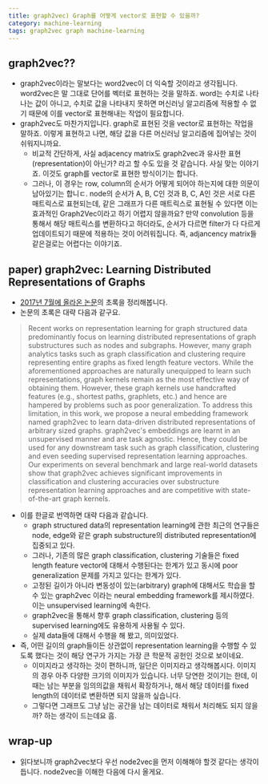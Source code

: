 ```yaml
---
title: graph2vec) Graph를 어떻게 vector로 표현할 수 있을까? 
category: machine-learning
tags: graph2vec graph machine-learning
---
```


## graph2vec??

- graph2vec이라는 말보다는 word2vec이 더 익숙할 것이라고 생각됩니다. word2vec은 말 그대로 단어를 벡터로 표현하는 것을 말하죠. word는 수치로 나타나는 값이 아니고, 수치로 값을 나타내지 못하면 머신러닝 알고리즘에 적용할 수 없기 때문에 이를 vector로 표현해내는 작업이 필요합니다.
- graph2vec도 마찬가지입니다. graph로 표현된 것을 vector로 표현하는 작업을 말하죠. 이렇게 표현하고 나면, 해당 값을 다른 머신러닝 알고리즘에 집어넣는 것이 쉬워지니까요.
    - 비교적 간단하게, 사실 adjacency matrix도 graph2vec과 유사한 표현(representation)이 아닌가? 라고 할 수도 있을 것 같습니다. 사실 맞는 이야기죠. 이것도 graph를 vector로 표현한 방식이기는 합니다. 
    - 그러나, 이 경우는 row, column의 순서가 어떻게 되어야 하는지에 대한 의문이 남아있기는 합니ㄷ. node의 순서가 A, B, C인 것과 B, C, A인 것은 서로 다른 매트릭스로 표현되는데, 같은 그래프가 다른 매트릭스로 표현될 수 있다면 이는 효과적인 Graph2Vec이라고 하기 어렵지 않을까요? 만약 convolution 등을 통해서 해당 매트릭스를 변환하다고 하더라도, 순서가 다르면 filter가 다 다르게 업데이트되기 때문에 적용하는 것이 어려워집니다. 즉, adjancency matrix들 같은걸로는 어렵다는 이야기죠.

## paper) graph2vec: Learning Distributed Representations of Graphs

- [2017년 7월에 올라온 논문](https://arxiv.org/abs/1707.05005)의 초록을 정리해봅니다. 
- 논문의 초록은 대략 다음과 같구요. 

> Recent works on representation learning for graph structured data predominantly focus on learning distributed representations of graph substructures such as nodes and subgraphs. 
> However, many graph analytics tasks such as graph classification and clustering require representing entire graphs as fixed length feature vectors. While the aforementioned approaches are naturally unequipped to learn such representations, graph kernels remain as the most effective way of obtaining them. However, these graph kernels use handcrafted features (e.g., shortest paths, graphlets, etc.) and hence are hampered by problems such as poor generalization. 
> To address this limitation, in this work, we propose a neural embedding framework named graph2vec to learn data-driven distributed representations of arbitrary sized graphs. graph2vec's embeddings are learnt in an unsupervised manner and are task agnostic. 
> Hence, they could be used for any downstream task such as graph classification, clustering and even seeding supervised representation learning approaches. Our experiments on several benchmark and large real-world datasets show that graph2vec achieves significant improvements in classification and clustering accuracies over substructure representation learning approaches and are competitive with state-of-the-art graph kernels.

- 이를 한글로 번역하면 대략 다음과 같습니다. 
    - graph structured data의 representation learning에 관한 최근의 연구들은 node, edge와 같은 graph substructure의 distributed representation에 집중되고 있다. 
    - 그러나, 기존의 많은 graph classification, clustering 기술들은 fixed length feature vector에 대해서 수행된다는 한계가 있고 동시에 poor generalization 문제를 가지고 있다는 한계가 있다. 
    - 고정된 길이가 아니라 변동성이 있는(arbitrary) graph에 대해서도 학습을 할 수 있는 graph2vec 이라는 neural embedding framework를 제시하였다. 이는 unsupervised learning에 속한다. 
    - graph2vec을 통해서 향후 graph classification, clustering 등의 supervised learning에도 유용하게 사용될 수 있다. 
    - 실제 data들에 대해서 수행을 해 봤고, 의미있었다.
- 즉, 어떤 길이의 graph들이든 상관없이 representation learning을 수행할 수 있도록 했다는 것이 해당 연구가 가지는 가장 큰 학문적 공헌인 것으로 보이네요.
    - 이미지라고 생각하는 것이 편하니까, 일단은 이미지라고 생각해봅시다. 이미지의 경우 아주 다양한 크기의 이미지가 있습니다. 너무 당연한 것이기는 한데, 이 때는 남는 부분을 임의의값을 채워서 확장하거나, 해서 해당 데이터를 fixed length의 데이터로 변환하면 되지 않을까 싶습니다. 
    - 그렇다면 그래프도 그냥 남는 공간을 남는 데이터로 채워서 처리해도 되지 않을까? 하는 생각이 드는데요 흠. 

## wrap-up

- 읽다보니까 graph2vec보다 우선 node2vec을 먼저 이해해야 할것 같다는 생각이 듭니다. node2vec을 이해한 다음에 다시 올게요.

